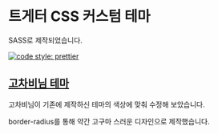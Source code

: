 <p align="center">

  # 트게터 CSS 커스텀 테마

  SASS로 제작되었습니다.

  [![code style: prettier](https://img.shields.io/badge/code_style-prettier-ff69b4.svg?style=flat-square)](https://github.com/prettier/prettier)

</p>

## [고차비님 테마](https://github.com/k22pr/Tgd-Theme)

고차비님이 기존에 제작하신 테마의 색상에 맞춰 수정해 보았습니다.

border-radius를 통해 약간 고구마 스러운 디자인으로 제작했습니다.